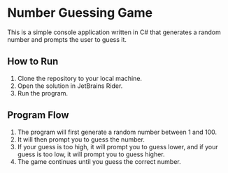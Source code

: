 # Number Guessing Game

This is a simple console application written in C# that generates a random number and prompts the user to guess it.

## How to Run

1. Clone the repository to your local machine.
2. Open the solution in JetBrains Rider.
3. Run the program.

## Program Flow

1. The program will first generate a random number between 1 and 100.
2. It will then prompt you to guess the number.
3. If your guess is too high, it will prompt you to guess lower, and if your guess is too low, it will prompt you to guess higher.
4. The game continues until you guess the correct number.
